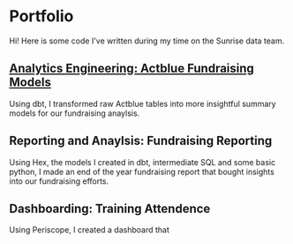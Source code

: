 # Portfolio

Hi! Here is some code I've written during my time on the Sunrise data team.

## [Analytics Engineering: Actblue Fundraising Models](https://github.com/ag-arg/portfolio/tree/main/models)

Using dbt, I transformed raw Actblue tables into more insightful summary models for our fundraising anaylsis.

## Reporting and Anaylsis: Fundraising Reporting

Using Hex, the models I created in dbt, intermediate SQL and some basic python, I made an end of the year fundraising report that bought insights into our fundraising efforts. 

## Dashboarding: Training Attendence

Using Periscope, I created a dashboard that 

